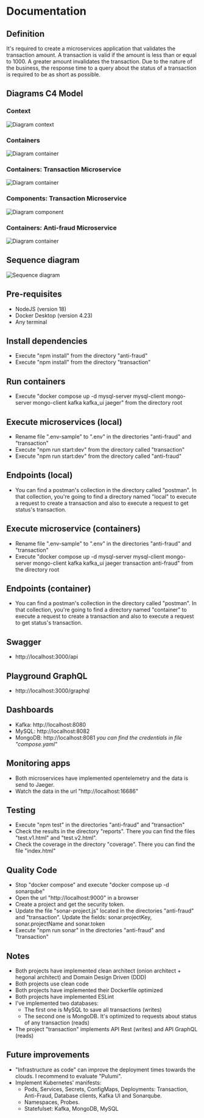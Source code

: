 # Documentation

## Definition

It's required to create a microservices application that validates the transaction amount. A transaction is valid if the amount is less than or equal to 1000. A greater amount invalidates the transaction.
Due to the nature of the business, the response time to a query about the status of a transaction is required to be as short as possible.

## Diagrams C4 Model

### Context

![Diagram context](images/general1.png "Diagram Context")

### Containers

![Diagram container](images/general2.png "Diagram Container")

### Containers: Transaction Microservice

![Diagram container](images/transaction-relations.png "Diagram Container")

### Components: Transaction Microservice

![Diagram component](images/transaction-arquitect.png "Diagram Component")

### Containers: Anti-fraud Microservice

![Diagram container](images/antifraud.png "Diagram Container")

## Sequence diagram

![Sequence diagram](images/diagram-sec.png "Sequence diagram")

## Pre-requisites

- NodeJS (version 18)
- Docker Desktop (version 4.23)
- Any terminal

## Install dependencies

- Execute "npm install" from the directory "anti-fraud"
- Execute "npm install" from the directory "transaction"

## Run containers

- Execute "docker compose up -d mysql-server mysql-client mongo-server mongo-client kafka kafka_ui jaeger" from the directory root

## Execute microservices (local)

- Rename file ".env-sample" to ".env" in the directories "anti-fraud" and "transaction"
- Execute "npm run start:dev" from the directory called "transaction"
- Execute "npm run start:dev" from the directory called "anti-fraud"

## Endpoints (local)

- You can find a postman's collection in the directory called "postman". In that collection, you're going to find a directory named "local" to execute a request to create a transaction and also to execute a request to get status's transaction.

## Execute microservice (containers)

- Rename file ".env-sample" to ".env" in the directories "anti-fraud" and "transaction"
- Execute "docker compose up -d mysql-server mysql-client mongo-server mongo-client kafka kafka_ui jaeger transaction anti-fraud" from the directory root

## Endpoints (container)

- You can find a postman's collection in the directory called "postman". In that collection, you're going to find a directory named "container" to execute a request to create a transaction and also to execute a request to get status's transaction.

## Swagger

- http://localhost:3000/api

## Playground GraphQL

- http://localhost:3000/graphql

## Dashboards

- Kafka: http://localhost:8080
- MySQL: http://localhost:8082
- MongoDB: http://localhost:8081
  _you can find the credentials in file "compose.yaml"_

## Monitoring apps

- Both microservices have implemented opentelemetry and the data is send to Jaeger.
- Watch the data in the url "http://localhost:16686"

## Testing

- Execute "npm test" in the directories "anti-fraud" and "transaction"
- Check the results in the directory "reports". There you can find the files "test.v1.html" and "test.v2.html".
- Check the coverage in the directory "coverage". There you can find the file "index.html"

## Quality Code

- Stop "docker compose" and execute "docker compose up -d sonarqube"
- Open the url "http://localhost:9000" in a browser
- Create a project and get the security token.
- Update the file "sonar-project.js" located in the directories "anti-fraud" and "transaction". Update the fields: sonar.projectKey, sonar.projectName and sonar.token
- Execute "npm run sonar" in the directories "anti-fraud" and "transaction"

## Notes

- Both projects have implemented clean architect (onion architect + hegonal architect) and Domain Design Driven (DDD)
- Both projects use clean code
- Both projects have implemented their Dockerfile optimized
- Both projects have implemented ESLint
- I've implemented two databases:
  - The first one is MySQL to save all transactions (writes)
  - The second one is MongoDB. It's optimized to requests about status of any transaction (reads)
- The project "transaction" implements API Rest (writes) and API GraphQL (reads)

## Future improvements

- "Infrastructure as code" can improve the deployment times towards the clouds. I recommend to evaluate "Pulumi".
- Implement Kubernetes' manifests:
  - Pods, Services, Secrets, ConfigMaps, Deployments: Transaction, Anti-Fraud, Database clients, Kafka UI and Sonarqube.
  - Namespaces, Probes.
  - Statefulset: Kafka, MongoDB, MySQL
